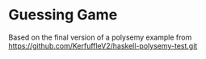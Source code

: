 # Guessing Game

Based on the final version of a polysemy example from https://github.com/KerfuffleV2/haskell-polysemy-test.git
